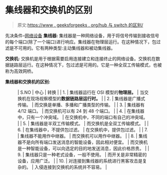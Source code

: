 # 集线器和交换机的区别

> 原文:[https://www . geeksforgeeks . org/hub 与 switch 的区别/](https://www.geeksforgeeks.org/difference-between-hub-and-switch/)

先决条件–[网络设备](https://www.geeksforgeeks.org/network-devices-hub-repeater-bridge-switch-router-gateways/)
**集线器:**
集线器是一种网络设备，用于将信号传输到接收信号的每个端口(除了一个端口)进行响应。集线器在物理层运行。在这种情况下，包过滤是不可用的。它有两种类型:主动集线器和被动集线器。

**交换机:**
交换机是用于根据需要启用连接建立和连接终止的网络设备。交换机在数据链路层运行。在这种情况下，包过滤是可用的。它是一种全双工传输模式，也被称为高效网桥。

**集线器和交换机的区别:**

<figure class="table">

| S.NO | 中心 | 转换 |
| 1. | 集线器运行在 OSI 模型的**物理层。** | 当交换机在现场视察模型的**数据链路层运行时。** |
| 2. | 集线器是广播式传输。 | 而交换是单播、多播和广播类型的传输。 |
| 3. | 集线器有 4/12 端口。 | 而交换机可以有 24 到 48 个端口。 |
| 4. | 在集线器中，只有一个冲突域。 | 在交换机中，不同的端口有自己的冲突域。 |
| 5. | 集线器是半双工传输模式。 | 而交换机是全双工传输模式。 |
| 6. | 在集线器中，不提供包过滤。 | 在交换机中，提供包过滤。 |
| 7. | 集线器不能用作中继器。 | 而交换机可以用作中继器。 |
| 8. | 集线器不是向所有端口发送消息的智能设备，因此相对便宜。 | 而交换机是一种智能设备，可以向选定的目的地发送消息，因此价格昂贵。 |
| 9. | 集线器只是一种老式设备，一般不使用。 | 而开关是非常精密的设备，应用广泛。 |
| 10. | 对连接到集线器的系统进行黑客攻击是复杂的。 | 入侵连接到交换机的系统并不容易。 |

</figure>